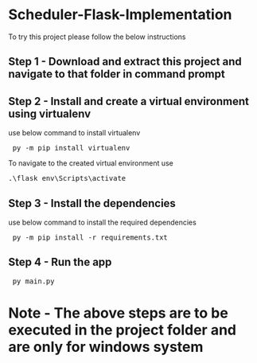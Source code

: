 # Scheduler-Flask-Implementation 
To try this project please follow the below instructions

## Step 1 - Download and extract this project and navigate to that folder in command prompt

## Step 2 - Install and create a virtual environment using virtualenv
use below command to install virtualenv

<pre> py -m pip install virtualenv </pre>

To navigate to the created virtual environment use

<pre>.\flask_env\Scripts\activate</pre>

## Step 3 - Install the dependencies 

use below command to install the required dependencies

<pre> py -m pip install -r requirements.txt </pre>

## Step 4 - Run the app

<pre> py main.py </pre>


# <strong>Note - The above steps are to be executed in the project folder and are only for windows system </strong>
